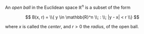An *open ball* in the Euclidean space $\mathbb{R}^n$ is a subset of the form

$$
B(x, r) = \\{ y \in \mathbb{R}^n \\; : \\; |y - x| < r \\}
$$

where $x$ is called the *center*, and $r > 0$ the *radius*, of the open ball.
